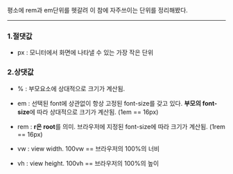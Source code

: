 평소에 rem과 em단위를 헷갈려 이 참에 자주쓰이는 단위를 정리해봤다.

-----



### 1.절댓값
- px : 모니터에서 화면에 나타낼 수 있는 가장 작은 단위



### 2.상댓값
- % : 부모요소에 상대적으로 크기가 계산됨.
- em : 선택된 font에 상관없이 항상 고정된 font-size를 갖고 있다. **부모의 font-size**에 따라 상대적으로 크기가 계산됨.
	(1em == 16px)
  
- rem : **r은 root**를 의미. 브라우저에 지정된 font-size에 따라 크기가 계산됨. 
	(1rem == 16px)
- vw : view width. 
	100vw == 브라우저의 100%의 너비
- vh : view height. 
	100vh == 브라우저의 100%의 높이
